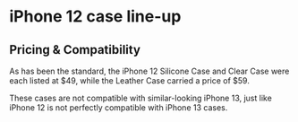 # iPhone 12 case line-up

## Pricing & Compatibility

As has been the standard, the iPhone 12 Silicone Case and Clear Case were each listed at \$49, while the Leather Case carried a price of \$59.

These cases are not compatible with similar-looking iPhone 13, just like iPhone 12 is not perfectly compatible with iPhone 13 cases.
